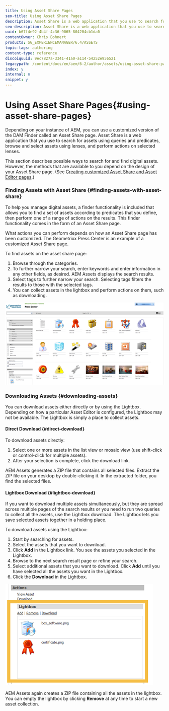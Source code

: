 ```yaml
---
title: Using Asset Share Pages
seo-title: Using Asset Share Pages
description: Asset Share is a web application that you use to search for assets using queries and predicates, browse and select assets using lenses, and perform actions on selected lenses. 
seo-description: Asset Share is a web application that you use to search for assets using queries and predicates, browse and select assets using lenses, and perform actions on selected lenses. 
uuid: b67f4e92-4b4f-4c36-9065-804204cb1da0
contentOwner: Chris Bohnert
products: SG_EXPERIENCEMANAGER/6.4/ASSETS
topic-tags: authoring
content-type: reference
discoiquuid: 9ec7827a-3341-41a0-a114-54252e956521
legacypath: /content/docs/en/aem/6-2/author/assets/using-asset-share-pages
index: y
internal: n
snippet: y
---
```


# Using Asset Share Pages{#using-asset-share-pages}

Depending on your instance of AEM, you can use a customized version of the DAM Finder called an Asset Share page. Asset Share is a web application that you use to search for assets using queries and predicates, browse and select assets using lenses, and perform actions on selected lenses.

This section describes possible ways to search for and find digital assets. However, the methods that are available to you depend on the design of your Asset Share page. (See [Creating customized Asset Share and Asset Editor pages](../../../assets/using/assets-finder-editor.md).)

### Finding Assets with Asset Share {#finding-assets-with-asset-share}

To help you manage digital assets, a finder functionality is included that allows you to find a set of assets according to predicates that you define, then perform one of a range of actions on the results. This finder functionality comes in the form of an Asset Share page.

What actions you can perform depends on how an Asset Share page has been customized. The Geometrixx Press Center is an example of a customized Asset Share page.

To find assets on the asset share page:

1. Browse through the categories. 
1. To further narrow your search, enter keywords and enter information in any other fields, as desired. AEM Assets displays the search results.
1. Select tags to further narrow your search. Selecting tags filters the results to those with the selected tags.  
1. You can collect assets in the lightbox and perform actions on them, such as downloading.

![](assets/chlimage_1-143.png)

### Downloading Assets {#downloading-assets}

You can download assets either directly or by using the Lightbox. Depending on how a particular Asset Editor is configured, the Lightbox may not be available. The Lightbox is simply a place to collect assets.

#### Direct Download {#direct-download}

To download assets directly:

1. Select one or more assets in the list view or mosaic view (use shift-click or control-click for multiple assets). 
1. After your selection is complete, click the download link.

AEM Assets generates a ZIP file that contains all selected files. Extract the ZIP file on your desktop by double-clicking it. In the extracted folder, you find the selected files.

#### Lightbox Download {#lightbox-download}

If you want to download multiple assets simultaneously, but they are spread across multiple pages of the search results or you need to run two queries to collect all the assets, use the Lightbox download. The Lightbox lets you save selected assets together in a holding place.

To download assets using the Lightbox:

1. Start by searching for assets.
1. Select the assets that you want to download.
1. Click **Add** in the Lightbox link. You see the assets you selected in the Lightbox.
1. Browse to the next search result page or refine your search.
1. Select additional assets that you want to download. Click **Add** until you have selected all the assets you want in the Lightbox. 
1. Click the **Download** in the Lightbox.

![](assets/chlimage_1-144.png)

AEM Assets again creates a ZIP file containing all the assets in the lightbox. You can empty the lightbox by clicking **Remove** at any time to start a new asset collection.
